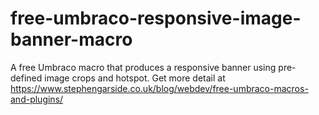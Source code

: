 # free-umbraco-responsive-image-banner-macro
A free Umbraco macro that produces a responsive banner using pre-defined image crops and hotspot.  Get more detail at https://www.stephengarside.co.uk/blog/webdev/free-umbraco-macros-and-plugins/
